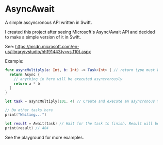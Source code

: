# AsyncAwait
A simple ascyncronous API written in Swift.

I created this project after seeing Microsoft's Async/Await API and decided to make a simple version of it in Swift.

See: https://msdn.microsoft.com/en-us/library/vstudio/hh191443(v=vs.110).aspx

Example:
```swift
func asyncMultiply(a: Int, b: Int) -> Task<Int> { // return type must be specified (i.e. Int)
  return Async {
    // anything in here will be executed asyncronously
    return a * b
  }
}

let task = asyncMultiply(101, 4) // Create and execute an asyncronous task

// Do other tasks here
print("Waiting...")

let result = Await(task) // Wait for the task to finish. Result will be Int
print(result) // 404
```

See the playground for more examples.

